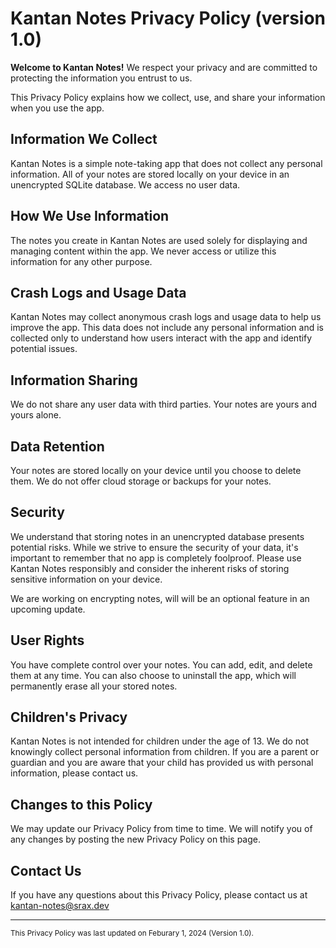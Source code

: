 # Kantan Notes Privacy Policy (version 1.0)

**Welcome to Kantan Notes!** We respect your privacy and are committed to protecting the information you entrust to us.

This Privacy Policy explains how we collect, use, and share your information when you use the app.

## Information We Collect

Kantan Notes is a simple note-taking app that does not collect any personal information. All of your notes are stored locally on your device in an unencrypted SQLite database. We access no user data.

## How We Use Information

The notes you create in Kantan Notes are used solely for displaying and managing content within the app. We never access or utilize this information for any other purpose.

## Crash Logs and Usage Data

Kantan Notes may collect anonymous crash logs and usage data to help us improve the app. This data does not include any personal information and is collected only to understand how users interact with the app and identify potential issues.

## Information Sharing

We do not share any user data with third parties. Your notes are yours and yours alone.

## Data Retention

Your notes are stored locally on your device until you choose to delete them. We do not offer cloud storage or backups for your notes.

## Security

We understand that storing notes in an unencrypted database presents potential risks. While we strive to ensure the security of your data, it's important to remember that no app is completely foolproof. Please use Kantan Notes responsibly and consider the inherent risks of storing sensitive information on your device.

We are working on encrypting notes, will will be an optional feature in an upcoming update.

## User Rights

You have complete control over your notes. You can add, edit, and delete them at any time. You can also choose to uninstall the app, which will permanently erase all your stored notes.

## Children's Privacy

Kantan Notes is not intended for children under the age of 13. We do not knowingly collect personal information from children. If you are a parent or guardian and you are aware that your child has provided us with personal information, please contact us.

## Changes to this Policy

We may update our Privacy Policy from time to time. We will notify you of any changes by posting the new Privacy Policy on this page.

## Contact Us

If you have any questions about this Privacy Policy, please contact us at kantan-notes@srax.dev

<hr/>
<small>This Privacy Policy was last updated on Feburary 1, 2024 (Version 1.0).</small>

